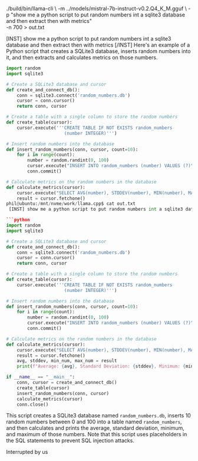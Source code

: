 


./build/bin/llama-cli \ 
    -m ../models/mistral-7b-instruct-v0.2.Q4_K_M.gguf \ 
    -p "show me a python script to put random numbers int a sqlite3 database and then extract then with metrics" \
    -n 700  > out.txt



 [INST] show me a python script to put random numbers int a sqlite3 database and then extract then with metrics [/INST] Here's an example of a Python
 script that creates a SQLite3 database, inserts random numbers into it, and then extracts and calculates metrics on those numbers.

```python
import random
import sqlite3

# Create a SQLite3 database and cursor
def create_and_connect_db():
    conn = sqlite3.connect('random_numbers.db')
    cursor = conn.cursor()
    return conn, cursor

# Create a table with a single column to store the random numbers
def create_table(cursor):
    cursor.execute('''CREATE TABLE IF NOT EXISTS random_numbers
                      (number INTEGER)''')

# Insert random numbers into the database
def insert_random_numbers(conn, cursor, count=10):
    for i in range(count):
        number = random.randint(0, 100)
        cursor.execute("INSERT INTO random_numbers (number) VALUES (?)", (number,))
        conn.commit()

# Calculate metrics on the random numbers in the database
def calculate_metrics(cursor):
    cursor.execute("SELECT AVG(number), STDDEV(number), MIN(number), MAX(number) FROM random_numbers")
    result = cursor.fetchone()
phil@ubuntu:/mnt/nvme/work/llama.cpp$ cat out.txt
 [INST] show me a python script to put random numbers int a sqlite3 database and then extract then with metrics [/INST] Here's an example of a Python script that creates a SQLite3 database, inserts random numbers into it, and then extracts and calculates metrics on those numbers.

```python
import random
import sqlite3

# Create a SQLite3 database and cursor
def create_and_connect_db():
    conn = sqlite3.connect('random_numbers.db')
    cursor = conn.cursor()
    return conn, cursor

# Create a table with a single column to store the random numbers
def create_table(cursor):
    cursor.execute('''CREATE TABLE IF NOT EXISTS random_numbers
                      (number INTEGER)''')

# Insert random numbers into the database
def insert_random_numbers(conn, cursor, count=10):
    for i in range(count):
        number = random.randint(0, 100)
        cursor.execute("INSERT INTO random_numbers (number) VALUES (?)", (number,))
        conn.commit()

# Calculate metrics on the random numbers in the database
def calculate_metrics(cursor):
    cursor.execute("SELECT AVG(number), STDDEV(number), MIN(number), MAX(number) FROM random_numbers")
    result = cursor.fetchone()
    avg, stddev, min_num, max_num = result
    print(f"Average: {avg}, Standard Deviation: {stddev}, Minimum: {min_num}, Maximum: {max_num}")

if __name__ == "__main__":
    conn, cursor = create_and_connect_db()
    create_table(cursor)
    insert_random_numbers(conn, cursor)
    calculate_metrics(cursor)
    conn.close()
```

This script creates a SQLite3 database named `random_numbers.db`, 
inserts 10 random numbers between 0 and 100 into a table named `random_numbers`, and then calculates and prints the average, 
standard deviation, minimum, and maximum of those numbers. 
Note that this script uses placeholders in the SQL statements to prevent SQL injection attacks.

>
Interrupted by us
